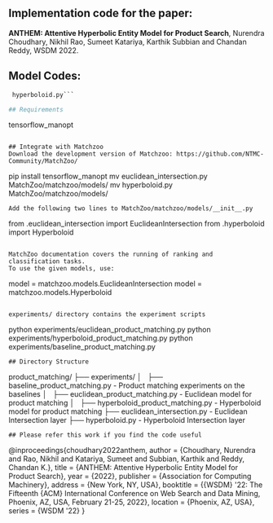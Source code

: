 ## Implementation code for the paper:

**ANTHEM: Attentive Hyperbolic Entity Model for Product Search**, Nurendra Choudhary, Nikhil Rao, Sumeet Katariya, Karthik Subbian and Chandan Reddy, WSDM 2022.

## Model Codes:
```euclidean_intersection.py
 hyperboloid.py```

## Requirements
```
tensorflow_manopt
```

## Integrate with Matchzoo
Download the development version of Matchzoo: https://github.com/NTMC-Community/MatchZoo/
```
pip install tensorflow_manopt
mv euclidean_intersection.py MatchZoo/matchzoo/models/
mv hyperboloid.py MatchZoo/matchzoo/models/
```
Add the following two lines to MatchZoo/matchzoo/models/__init__.py
```
from .euclidean_intersection import EuclideanIntersection
from .hyperboloid import Hyperboloid
```

MatchZoo documentation covers the running of ranking and classification tasks.
To use the given models, use:
```
model = matchzoo.models.EuclideanIntersection
model = matchzoo.models.Hyperboloid
```

experiments/ directory contains the experiment scripts
```
python experiments/euclidean_product_matching.py
python experiments/hyperboloid_product_matching.py
python experiments/baseline_product_matching.py
```
## Directory Structure
```
product_matching/
├── experiments/
│   ├── baseline_product_matching.py - Product matching experiments on the baselines
│   ├── euclidean_product_matching.py - Euclidean model for product matching
│   ├── hyperboloid_product_matching.py - Hyperboloid model for product matching
├── euclidean_intersection.py - Euclidean Intersection layer
├── hyperboloid.py - Hyperboloid Intersection layer
```
## Please refer this work if you find the code useful
```
@inproceedings{choudhary2022anthem,
author = {Choudhary, Nurendra and Rao, Nikhil and Katariya, Sumeet and Subbian, Karthik and Reddy, Chandan K.},
title = {ANTHEM: Attentive Hyperbolic Entity Model for Product Search},
year = {2022},
publisher = {Association for Computing Machinery},
address = {New York, NY, USA},
booktitle = {{WSDM} '22: The Fifteenth {ACM} International Conference on Web Search
               and Data Mining, Phoenix, AZ, USA, February 21-25, 2022},
location = {Phoenix, AZ, USA},
series = {WSDM '22}
}
```
